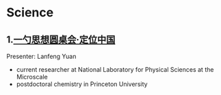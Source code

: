 # Science

## 1.[一勺思想圆桌会·定位中国](https://www.bilibili.com/video/av25338475?from=search&seid=15132341747733330668)

Presenter: Lanfeng Yuan
- current researcher at National Laboratory for Physical Sciences at the Microscale
- postdoctoral chemistry in Princeton University
